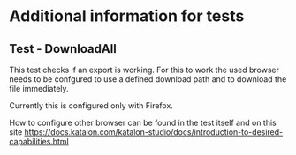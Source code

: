 # Additional information for tests

## Test - DownloadAll

This test checks if an export is working. For this to work the used browser needs to be confgured to use a defined download path and to download the file immediately.

Currently this is configured only with Firefox.

How to configure other browser can be found in the test itself and on this site https://docs.katalon.com/katalon-studio/docs/introduction-to-desired-capabilities.html
     

